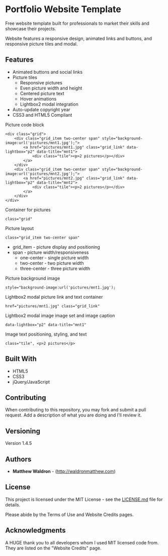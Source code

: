 # Portfolio Website Template

Free website template built for professionals to market their skills and showcase their projects. 

Website features a responsive design, animated links and buttons, and responsive picture tiles and modal.

## Features

* Animated buttons and social links
* Picture tiles
    * Responsive pictures
    * Even picture width and height
    * Centered picture text
    * Hover animations
    * Lightbox2 modal integration
* Auto-update copyright year
* CSS3 and HTML5 Compliant

Picture code block

```
<div class="grid">
	<div class="grid_item two-center span" style="background-image:url('pictures/mnt1.jpg');">
        <a href="pictures/mnt1.jpg" class="grid_link" data-lightbox="p2" data-title="mnt1">
            <div class="tile"><p>2 pictures</p></div>
        </a>
    </div>
	<div class="grid_item two-center span" style="background-image:url('pictures/mnt2.jpg');">
        <a href="pictures/mnt2.jpg" class="grid_link" data-lightbox="p2" data-title="mnt2">
            <div class="tile"><p>2 pictures</p></div>
        </a>
    </div>
</div>
```

Container for pictures

```
class="grid"
```

Picture layout

```
class="grid_item two-center span"
```

* grid_item - picture display and positioning
* span - picture width/responsiveness 
    * one-center - single picture width
    * two-center - two picture width
    * three-center - three picture width

Picture background image

```
style="background-image:url('pictures/mnt1.jpg');
```

Lightbox2 modal picture link and text container

```
href="pictures/mnt1.jpg" class="grid_link"
```

Lightbox2 modal image image set and image caption

```
data-lightbox="p2" data-title="mnt1"
```

Image text positioning, styling, and text

```
class="tile", <p>2 pictures</p>
```

## Built With

* HTML5
* CSS3
* jQuery/JavaScript

## Contributing

When contributing to this repository, you may fork and submit a pull request. Add a description of what you are doing and I'll review it.

## Versioning

Version 1.4.5

## Authors

* **Matthew Waldron** - (http://waldronmatthew.com)

## License

This project is licensed under the MIT License - see the [LICENSE.md](LICENSE.md) file for details.

Please abide by the Terms of Use and Website Credits pages.

## Acknowledgments

A HUGE thank you to all developers whom I used MIT licensed code from. They are listed on the "Website Credits" page. 


